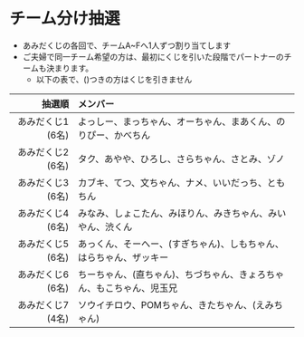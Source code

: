 # チーム分け抽選

* あみだくじの各回で、チームA~Fへ1人ずつ割り当てします
* ご夫婦で同一チーム希望の方は、最初にくじを引いた段階でパートナーのチームも決まります。
  * 以下の表で、()つきの方はくじを引きません

| 抽選順     | メンバー |
| -----------: | :------------- |
| あみだくじ1 (6名) | よっしー、まっちゃん、オーちゃん、まあくん、のりぴー、かべちん |
| あみだくじ2 (6名) | タク、あやや、ひろし、さらちゃん、さとみ、ゾノ |
| あみだくじ3 (6名) | カブキ、てつ、文ちゃん、ナメ、いいだっち、ともちん |
| あみだくじ4 (6名) | みなみ、しょこたん、みほりん、みきちゃん、みいやん、渋くん |
| あみだくじ5 (6名) | あっくん、そーへー、(すぎちゃん)、しもちゃん、はらちゃん、ザッキー |
| あみだくじ6 (6名) | ちーちゃん、(直ちゃん)、ちづちゃん、きょろちゃん、もこちゃん、児玉兄 |
| あみだくじ7 (4名) | ソウイチロウ、POMちゃん、きたちゃん、(えみちゃん) |